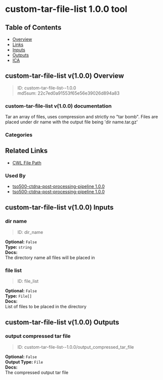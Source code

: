 
custom-tar-file-list 1.0.0 tool
===============================

## Table of Contents
  
- [Overview](#custom-tar-file-list-v100-overview)  
- [Links](#related-links)  
- [Inputs](#custom-tar-file-list-v100-inputs)  
- [Outputs](#custom-tar-file-list-v100-outputs)  
- [ICA](#ica)  


## custom-tar-file-list v(1.0.0) Overview



  
> ID: custom-tar-file-list--1.0.0  
> md5sum: 22c7ed0a91553f65e56e39026d894a83

### custom-tar-file-list v(1.0.0) documentation
  
Tar an array of files, uses compression and strictly no "tar bomb". Files are placed under dir name
with the output file being 'dir name.tar.gz'

### Categories
  


## Related Links
  
- [CWL File Path](../../../../../../tools/custom-tar-file-list/1.0.0/custom-tar-file-list__1.0.0.cwl)  


### Used By
  
- [tso500-ctdna-post-processing-pipeline 1.0.0](../../../workflows/tso500-ctdna-post-processing-pipeline/1.0.0/tso500-ctdna-post-processing-pipeline__1.0.0.md)  
- [tso500-ctdna-post-processing-pipeline 1.0.0](../../../workflows/tso500-ctdna-post-processing-pipeline/1.0.0/tso500-ctdna-post-processing-pipeline__1.0.0.md)  

  


## custom-tar-file-list v(1.0.0) Inputs

### dir name



  
> ID: dir_name
  
**Optional:** `False`  
**Type:** `string`  
**Docs:**  
The directory name all files will be placed in


### file list



  
> ID: file_list
  
**Optional:** `False`  
**Type:** `File[]`  
**Docs:**  
List of files to be placed in the directory

  


## custom-tar-file-list v(1.0.0) Outputs

### output compressed tar file



  
> ID: custom-tar-file-list--1.0.0/output_compressed_tar_file  

  
**Optional:** `False`  
**Output Type:** `File`  
**Docs:**  
The compressed output tar file
  

  

